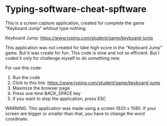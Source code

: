 # Typing-software-cheat-spftware
This is a screen capture application, created for complete the game "Keyboard Jump" whitout type nothing.

Keyboard Jump: https://www.typing.com/student/game/keyboard-jump

This application was not created for take high score in the "Keyboard Jump" game. But it was create for fun.
This code is slow and not so efficient. But I coded it only for challenge myself to do something new.

For use this code:
1) Run the code
2) Click to this link: https://www.typing.com/student/game/keyboard-jump
3) Maximize the browser page
4) Press one time BACK_SPACE key
5) if you want to stop the application, press ESC


WARNING: This application was made using a screen 1920 x 1080. If your screen are bigger or smaller than that, you have to change the word coordinate.
